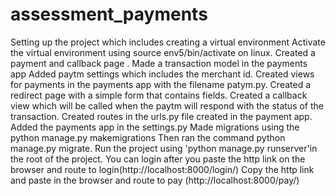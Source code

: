 # assessment_payments
Setting up the project which includes creating a virtual environment
Activate the virtual environment using source env5/bin/activate on linux.
Created a payment and callback page .
Made a transaction model in the payments app
Added paytm settings which includes the merchant id.
Created views for payments in the payments app with the filename patym.py.
Created a redirect page with a simple form that contains fields.
Created a callback view which will be called when the paytm will respond with the status of the transaction.
Created routes in the urls.py file created in the payment app.
Added the payments app in the settings.py
Made migrations using the python  manage.py makemigrations
Then  ran the command python manage.py migrate.
Run the project using 'python manage.py  runserver'in the root of the project.
You can login after you paste the http link on the browser and route to login(http://localhost:8000/login/)
Copy the http link and paste in the browser and route to pay (http://localhost:8000/pay/)

